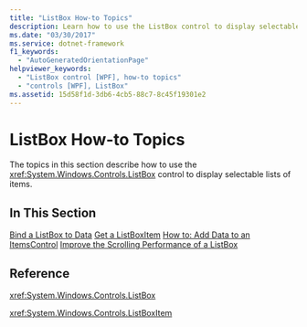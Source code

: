 ```yaml
---
title: "ListBox How-to Topics"
description: Learn how to use the ListBox control to display selectable lists of items in a Windows Presentation Foundation (WPF) application.
ms.date: "03/30/2017"
ms.service: dotnet-framework
f1_keywords:
  - "AutoGeneratedOrientationPage"
helpviewer_keywords:
  - "ListBox control [WPF], how-to topics"
  - "controls [WPF], ListBox"
ms.assetid: 15d58f1d-3db6-4cb5-88c7-8c45f19301e2
---
```

# ListBox How-to Topics

The topics in this section describe how to use the <xref:System.Windows.Controls.ListBox> control to display selectable lists of items.

## In This Section

[Bind a ListBox to Data](how-to-bind-a-listbox-to-data.md)
[Get a ListBoxItem](how-to-get-a-listboxitem.md)
[How to: Add Data to an ItemsControl](/previous-versions/dotnet/netframework-3.5/ms743602(v=vs.90))
[Improve the Scrolling Performance of a ListBox](how-to-improve-the-scrolling-performance-of-a-listbox.md)

## Reference

<xref:System.Windows.Controls.ListBox>

<xref:System.Windows.Controls.ListBoxItem>
